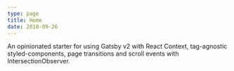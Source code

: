 ```yaml
---
type: page
title: Home
date: 2018-09-26
---
```


An opinionated starter for using Gatsby v2 with React Context, tag-agnostic styled-components, page transitions and scroll events with IntersectionObserver.
